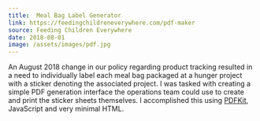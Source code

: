 ```yaml
---
title:  Meal Bag Label Generator
link: https://feedingchildreneverywhere.com/pdf-maker
source: Feeding Children Everywhere
date: 2018-08-01
image: /assets/images/pdf.jpg
---
```

An August 2018 change in our policy regarding product tracking resulted in a need to individually label each meal bag packaged at a hunger project with a sticker denoting the associated project. I was tasked with creating a simple PDF generation interface the operations team could use to create and print the sticker sheets themselves. I accomplished this using <a href="http://pdfkit.org/">PDFKit</a>, JavaScript and very minimal&nbsp;HTML.
